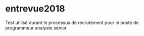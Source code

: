 # entrevue2018
Test utilisé durant le processus de recrutement pour le poste de programmeur analyste sénior
